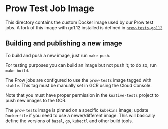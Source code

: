 # Prow Test Job Image

This directory contains the custom Docker image used by our Prow test jobs. A
fork of this image with go1.12 installed is defined in
[`prow-tests-go112`](../prow-tests-go112)

## Building and publishing a new image

To build and push a new image, just run `make push`.

For testing purposes you can build an image but not push it; to do so, run
`make build`.

The Prow jobs are configured to use the `prow-tests` image tagged with `stable`.
This tag must be manually set in GCR using the Cloud Console.

Note that you must have proper permission in the `knative-tests` project to push
new images to the GCR.

The `prow-tests` image is pinned on a specific `kubekins` image; update
`Dockerfile` if you need to use a newer/different image. This will basically
define the versions of `bazel`, `go`, `kubectl` and other build tools.
